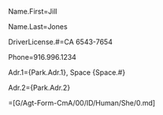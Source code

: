 Name.First=Jill

Name.Last=Jones

DriverLicense.#=CA 6543-7654

Phone=916.996.1234

Adr.1={Park.Adr.1}, Space {Space.#}

Adr.2={Park.Adr.2}

=[G/Agt-Form-CmA/00/ID/Human/She/0.md]
